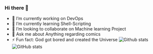 ### Hi there 👋

- 🔭 I’m currently working on DevOps
- 🌱 I’m currently learning Shell-Scripting
- 👯 I’m looking to collaborate on Machine learning Project
- 💬 Ask me about Anything regarding comics
- ⚡ Fun fact: God got bored and created the Universe
![Github stats](https://github-readme-stats.vercel.app/api?username=Mahtab-Hossain)
![GitHub stats](https://github-readme-stats.vercel.app/api?username=Mahtab-Hossain&theme=dark&show_icons=true)

